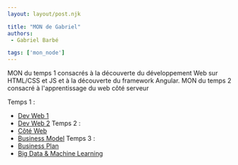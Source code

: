 ```yaml
---
layout: layout/post.njk

title: "MON de Gabriel"
authors:
 - Gabriel Barbé

tags: ['mon_node']
---
```


<!-- Début Résumé -->
MON du temps 1 consacrés à la découverte du développement Web sur HTML/CSS et JS et à la découverte du framework Angular.
MON du temps 2 consacré à l'apprentissage du web côté serveur 
<!-- Fin Résumé -->
Temps 1 :
- [Dev Web 1](./Mons/Devweb1)
- [Dev Web 2](./Mons/Devweb2)
Temps 2 :
- [Côté Web](./Mons/coteweb)
- [Business Model](./Mons/Business)
Temps 3 :
- [Business Plan](./Mons/Plan)
- [Big Data & Machine Learning](./Mons/Machine)
